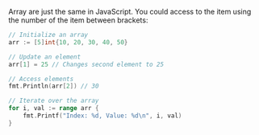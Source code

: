 Array are just the same in JavaScript. You could access to the item using the number of the item between brackets:
```go
// Initialize an array
arr := [5]int{10, 20, 30, 40, 50}

// Update an element
arr[1] = 25 // Changes second element to 25

// Access elements
fmt.Println(arr[2]) // 30

// Iterate over the array
for i, val := range arr {
    fmt.Printf("Index: %d, Value: %d\n", i, val)
}
```
